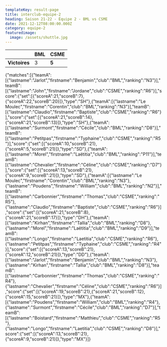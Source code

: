 ```yaml
---
templateKey: result-page
title: interclub-equipe-2
heading: Saison 21-22 - Équipe 2 - BML vs CSME
date: 2021-12-12T08:00:00.000Z
category: equipe-2
featuredimage:
  image: /assets/shuttle.jpg
---
```

|               | BML   | CSME |
| ------------- | ----- | --- |
| **Victoires** | 3 | **5**   |

<scoreboard>{"matches":[{"teamA":[{"lastname":"Jarlot","firstname":"Benjamin","club":"BML","ranking":"N3"}],"teamB":[{"lastname":"John","firstname":"Jordane","club":"CSME","ranking":"R6"}],"score":{"set":[{"scoreA":21,"scoreB":7},{"scoreA":22,"scoreB":20}]},"type":"SH"},{"teamA":[{"lastname":"Le Moulec","firstname":"Corentin","club":"BML","ranking":"N3"}],"teamB":[{"lastname":"Claudio","firstname":"Baptiste","club":"CSME","ranking":"R6"}],"score":{"set":[{"scoreA":21,"scoreB":14},{"scoreA":21,"scoreB":13}]},"type":"SH"},{"teamA":[{"lastname":"Surmont","firstname":"Cécile","club":"BML","ranking":"D8"}],"teamB":[{"lastname":"Petitpas","firstname":"Typhaine","club":"CSME","ranking":"R5"}],"score":{"set":[{"scoreA":10,"scoreB":21},{"scoreA":5,"scoreB":21}]},"type":"SD"},{"teamA":[{"lastname":"Morel","firstname":"Laëtitia","club":"BML","ranking":"P11"}],"teamB":[{"lastname":"Chevalier","firstname":"Céline","club":"CSME","ranking":"D7"}],"score":{"set":[{"scoreA":13,"scoreB":21},{"scoreA":9,"scoreB":21}]},"type":"SD"},{"teamA":[{"lastname":"Le Moulec","firstname":"Corentin","club":"BML","ranking":"N3"},{"lastname":"Poudens","firstname":"William","club":"BML","ranking":"N2"}],"teamB":[{"lastname":"Carbonnier","firstname":"Thomas","club":"CSME","ranking":"R5"},{"lastname":"Claudio","firstname":"Baptiste","club":"CSME","ranking":"R6"}],"score":{"set":[{"scoreA":21,"scoreB":8},{"scoreA":21,"scoreB":17}]},"type":"DH"},{"teamA":[{"lastname":"Kirhan","firstname":"Tallia","club":"BML","ranking":"D8"},{"lastname":"Morel","firstname":"Laëtitia","club":"BML","ranking":"D9"}],"teamB":[{"lastname":"Longo","firstname":"Laetitia","club":"CSME","ranking":"R6"},{"lastname":"Petitpas","firstname":"Typhaine","club":"CSME","ranking":"R4"}],"score":{"set":[{"scoreA":13,"scoreB":21},{"scoreA":12,"scoreB":21}]},"type":"DD"},{"teamA":[{"lastname":"Jarlot","firstname":"Benjamin","club":"BML","ranking":"N3"},{"lastname":"Kirhan","firstname":"Tallia","club":"BML","ranking":"D8"}],"teamB":[{"lastname":"Carbonnier","firstname":"Thomas","club":"CSME","ranking":"R4"},{"lastname":"Chevalier","firstname":"Céline","club":"CSME","ranking":"R6"}],"score":{"set":[{"scoreA":19,"scoreB":21},{"scoreA":21,"scoreB":12},{"scoreA":15,"scoreB":21}]},"type":"MX"},{"teamA":[{"lastname":"Poudens","firstname":"William","club":"BML","ranking":"R4"},{"lastname":"Surmont","firstname":"Cécile","club":"BML","ranking":"D7"}],"teamB":[{"lastname":"Boistard","firstname":"Matthieu","club":"CSME","ranking":"R5"},{"lastname":"Longo","firstname":"Laetitia","club":"CSME","ranking":"D8"}],"score":{"set":[{"scoreA":13,"scoreB":21},{"scoreA":9,"scoreB":21}]},"type":"MX"}]}</scoreboard>